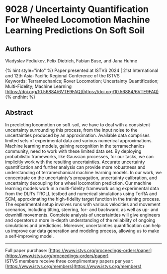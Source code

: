 # 9028 / Uncertainty Quantification For Wheeled Locomotion Machine Learning Predictions On Soft Soil

## Authors
Vladyslav Fediukov, Felix Dietrich, Fabian Buse, and Jana Huhne

{% hint style="info" %}
Paper presented at ISTVS 2024 | 21st International and 12th Asia-Pacific Regional Conference of the ISTVS  
Keywords: Terramechanics; Rover Locomotion; Uncertainty Quantification; Multi-Fidelity; Machine Learning  
[https://doi.org/10.56884/6VTE9FAQ](https://doi.org/10.56884/6VTE9FAQ)  
{% endhint %}

## Abstract
In predicting locomotion on soft-soil, we have to deal with a consistent uncertainty surrounding this process, from the input noise to the uncertainties produced by an approximation. Available data comprises limited sets of experimental data and various numerical approximations. Machine learning models, gaining recognition in the terramechanics community, need to work with these limited data set. By deploying probabilistic frameworks, like Gaussian processes, for our tasks, we can implicitly work with the resulting uncertainties. Accurate uncertainty quantification and further analysis can provide more robustness and understanding of terramechanical machine learning models. In our work, we concentrate on the uncertainty's propagation, uncertainty calibration, and uncertainty decoupling for a wheel locomotion prediction. Our machine learning models work in a multi-fidelity framework using experimental data from the DLR’s TROLL testbed and numerical simulations using TerRA and SCM, approximating the high-fidelity target function in the training process. The experimental setup involves runs with various velocities and movement scenarios, including tilting, steering, for- and backward, as well as up- and downhill movements. Complete analysis of uncertainties will give engineers and operators a more in-depth understanding of the reliability of ongoing simulations and predictions. Moreover, uncertainties quantification can help us improve our data generation and modeling process, allowing us to make a self-improving model.

-----  
Full paper purchase: [https://www.istvs.org/proceedings-orders/paper](https://www.istvs.org/proceedings-orders/paper)  
ISTVS members receive three complimentary papers per year: [https://www.istvs.org/members](https://www.istvs.org/members)